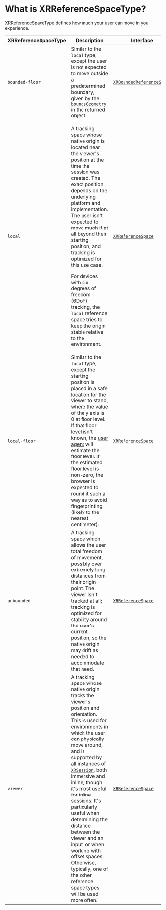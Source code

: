 # What is XRReferenceSpaceType?

XRReferenceSpaceType defines how much your user can move in you experience.&#x20;



| XRReferenceSpaceType | Description                                                                                                                                                                                                                                                                                                                                                                                                                                                                                                                                                              | Interface                                                                                             |
| -------------------- | ------------------------------------------------------------------------------------------------------------------------------------------------------------------------------------------------------------------------------------------------------------------------------------------------------------------------------------------------------------------------------------------------------------------------------------------------------------------------------------------------------------------------------------------------------------------------ | ----------------------------------------------------------------------------------------------------- |
| `bounded-floor`      | Similar to the `local` type, except the user is not expected to move outside a predetermined boundary, given by the [`boundsGeometry`](https://developer.mozilla.org/en-US/docs/Web/API/XRBoundedReferenceSpace/boundsGeometry) in the returned object.                                                                                                                                                                                                                                                                                                                  | [`XRBoundedReferenceSpace`](https://developer.mozilla.org/en-US/docs/Web/API/XRBoundedReferenceSpace) |
| `local`              | <p>A tracking space whose native origin is located near the viewer's position at the time the session was created. The exact position depends on the underlying platform and implementation. The user isn't expected to move much if at all beyond their starting position, and tracking is optimized for this use case.</p><p>For devices with six degrees of freedom (6DoF) tracking, the <code>local</code> reference space tries to keep the origin stable relative to the environment.</p>                                                                          | [`XRReferenceSpace`](https://developer.mozilla.org/en-US/docs/Web/API/XRReferenceSpace)               |
| `local-floor`        | Similar to the `local` type, except the starting position is placed in a safe location for the viewer to stand, where the value of the y axis is 0 at floor level. If that floor level isn't known, the [user agent](https://developer.mozilla.org/en-US/docs/Glossary/user\_agent) will estimate the floor level. If the estimated floor level is non-zero, the browser is expected to round it such a way as to avoid fingerprinting (likely to the nearest centimeter).                                                                                               | [`XRReferenceSpace`](https://developer.mozilla.org/en-US/docs/Web/API/XRReferenceSpace)               |
| `unbounded`          | A tracking space which allows the user total freedom of movement, possibly over extremely long distances from their origin point. The viewer isn't tracked at all; tracking is optimized for stability around the user's current position, so the native origin may drift as needed to accommodate that need.                                                                                                                                                                                                                                                            | [`XRReferenceSpace`](https://developer.mozilla.org/en-US/docs/Web/API/XRReferenceSpace)               |
| `viewer`             | A tracking space whose native origin tracks the viewer's position and orientation. This is used for environments in which the user can physically move around, and is supported by all instances of [`XRSession`](https://developer.mozilla.org/en-US/docs/Web/API/XRSession), both immersive and inline, though it's most useful for inline sessions. It's particularly useful when determining the distance between the viewer and an input, or when working with offset spaces. Otherwise, typically, one of the other reference space types will be used more often. | [`XRReferenceSpace`](https://developer.mozilla.org/en-US/docs/Web/API/XRReferenceSpace)               |
